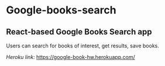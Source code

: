 # Google-books-search

## React-based Google Books Search app

Users can search for books of interest, get results, save books.

_Heroku link:_ https://google-book-hw.herokuapp.com/